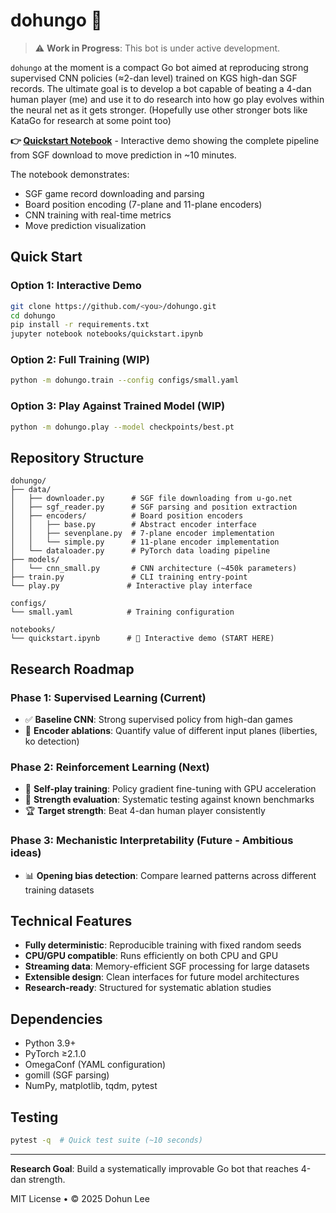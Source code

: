 # dohungo 🏯

> ⚠️ **Work in Progress**: This bot is under active development. 

`dohungo` at the moment is a compact Go bot aimed at reproducing strong supervised CNN policies (≈2-dan level) trained on KGS high-dan SGF records. The ultimate goal is to develop a bot capable of beating a 4-dan human player (me) and use it to do research into how go play evolves within the neural net as it gets stronger. (Hopefully use other stronger bots like KataGo for research at some point too)

**👉 [Quickstart Notebook](notebooks/quickstart.ipynb)** - Interactive demo showing the complete pipeline from SGF download to move prediction in ~10 minutes.

The notebook demonstrates:
- SGF game record downloading and parsing
- Board position encoding (7-plane and 11-plane encoders)
- CNN training with real-time metrics
- Move prediction visualization

## Quick Start

### Option 1: Interactive Demo 
```bash
git clone https://github.com/<you>/dohungo.git
cd dohungo
pip install -r requirements.txt
jupyter notebook notebooks/quickstart.ipynb
```

### Option 2: Full Training (WIP)
```bash
python -m dohungo.train --config configs/small.yaml
```

### Option 3: Play Against Trained Model (WIP)
```bash
python -m dohungo.play --model checkpoints/best.pt
```

## Repository Structure
```
dohungo/
├── data/
│   ├── downloader.py      # SGF file downloading from u-go.net
│   ├── sgf_reader.py      # SGF parsing and position extraction
│   ├── encoders/          # Board position encoders
│   │   ├── base.py        # Abstract encoder interface
│   │   ├── sevenplane.py  # 7-plane encoder implementation  
│   │   └── simple.py      # 11-plane encoder implementation
│   └── dataloader.py      # PyTorch data loading pipeline
├── models/
│   └── cnn_small.py       # CNN architecture (~450k parameters)
├── train.py               # CLI training entry-point
└── play.py               # Interactive play interface

configs/
└── small.yaml            # Training configuration

notebooks/
└── quickstart.ipynb      # 📓 Interactive demo (START HERE)
```

## Research Roadmap

### Phase 1: Supervised Learning (Current)
- ✅ **Baseline CNN**: Strong supervised policy from high-dan games
- 🚧 **Encoder ablations**: Quantify value of different input planes (liberties, ko detection)

### Phase 2: Reinforcement Learning (Next)
- 🤖 **Self-play training**: Policy gradient fine-tuning with GPU acceleration
- 🎯 **Strength evaluation**: Systematic testing against known benchmarks
- 🏆 **Target strength**: Beat 4-dan human player consistently

### Phase 3: Mechanistic Interpretability (Future - Ambitious ideas)
- 📊 **Opening bias detection**: Compare learned patterns across different training datasets

## Technical Features

- **Fully deterministic**: Reproducible training with fixed random seeds
- **CPU/GPU compatible**: Runs efficiently on both CPU and GPU
- **Streaming data**: Memory-efficient SGF processing for large datasets  
- **Extensible design**: Clean interfaces for future model architectures
- **Research-ready**: Structured for systematic ablation studies

## Dependencies

- Python 3.9+
- PyTorch ≥2.1.0
- OmegaConf (YAML configuration)
- gomill (SGF parsing)
- NumPy, matplotlib, tqdm, pytest

## Testing

```bash 
pytest -q  # Quick test suite (~10 seconds)
```

---

**Research Goal**: Build a systematically improvable Go bot that reaches 4-dan strength.

MIT License • © 2025 Dohun Lee